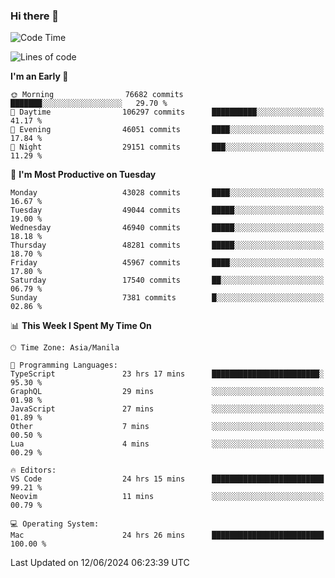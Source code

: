 ### Hi there 👋

<!--START_SECTION:waka-->
![Code Time](http://img.shields.io/badge/Code%20Time-5%2C244%20hrs%205%20mins-blue)

![Lines of code](https://img.shields.io/badge/From%20Hello%20World%20I%27ve%20Written-115.3%20million%20lines%20of%20code-blue)

**I'm an Early 🐤** 

```text
🌞 Morning                76682 commits       ███████░░░░░░░░░░░░░░░░░░   29.70 % 
🌆 Daytime                106297 commits      ██████████░░░░░░░░░░░░░░░   41.17 % 
🌃 Evening                46051 commits       ████░░░░░░░░░░░░░░░░░░░░░   17.84 % 
🌙 Night                  29151 commits       ███░░░░░░░░░░░░░░░░░░░░░░   11.29 % 
```
📅 **I'm Most Productive on Tuesday** 

```text
Monday                   43028 commits       ████░░░░░░░░░░░░░░░░░░░░░   16.67 % 
Tuesday                  49044 commits       █████░░░░░░░░░░░░░░░░░░░░   19.00 % 
Wednesday                46940 commits       █████░░░░░░░░░░░░░░░░░░░░   18.18 % 
Thursday                 48281 commits       █████░░░░░░░░░░░░░░░░░░░░   18.70 % 
Friday                   45967 commits       ████░░░░░░░░░░░░░░░░░░░░░   17.80 % 
Saturday                 17540 commits       ██░░░░░░░░░░░░░░░░░░░░░░░   06.79 % 
Sunday                   7381 commits        █░░░░░░░░░░░░░░░░░░░░░░░░   02.86 % 
```


📊 **This Week I Spent My Time On** 

```text
🕑︎ Time Zone: Asia/Manila

💬 Programming Languages: 
TypeScript               23 hrs 17 mins      ████████████████████████░   95.30 % 
GraphQL                  29 mins             ░░░░░░░░░░░░░░░░░░░░░░░░░   01.98 % 
JavaScript               27 mins             ░░░░░░░░░░░░░░░░░░░░░░░░░   01.89 % 
Other                    7 mins              ░░░░░░░░░░░░░░░░░░░░░░░░░   00.50 % 
Lua                      4 mins              ░░░░░░░░░░░░░░░░░░░░░░░░░   00.29 % 

🔥 Editors: 
VS Code                  24 hrs 15 mins      █████████████████████████   99.21 % 
Neovim                   11 mins             ░░░░░░░░░░░░░░░░░░░░░░░░░   00.79 % 

💻 Operating System: 
Mac                      24 hrs 26 mins      █████████████████████████   100.00 % 
```


 Last Updated on 12/06/2024 06:23:39 UTC
<!--END_SECTION:waka-->


<!--
**rad182/rad182** is a ✨ _special_ ✨ repository because its `README.md` (this file) appears on your GitHub profile.

Here are some ideas to get you started:

- 🔭 I’m currently working on ...
- 🌱 I’m currently learning ...
- 👯 I’m looking to collaborate on ...
- 🤔 I’m looking for help with ...
- 💬 Ask me about ...
- 📫 How to reach me: ...
- 😄 Pronouns: ...
- ⚡ Fun fact: ...
-->
